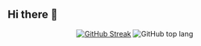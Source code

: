 ## Hi there 👋
<p align="center">
<a href="https://git.io/streak-stats">
  <img src="https://github-readme-streak-stats-gamma-one.vercel.app?user=roshan-ravindran&theme=dark" alt="GitHub Streak" /></a>
  <img src="https://github-readme-stats.vercel.app/api/top-langs/?username=roshan-ravindran&layout=compact&theme=dark" alt="GitHub top lang" /></a>
  
</p>
<!--
**Roshan-Ravindran/roshan-ravindran** is a ✨ _special_ ✨ repository because its `README.md` (this file) appears on your GitHub profile.

Here are some ideas to get you started:

- 🔭 I’m currently working on ...
- 🌱 I’m currently learning ...
- 👯 I’m looking to collaborate on ...
- 🤔 I’m looking for help with ...
- 💬 Ask me about ...
- 📫 How to reach me: ...
- 😄 Pronouns: ...
- ⚡ Fun fact: ...
-->
